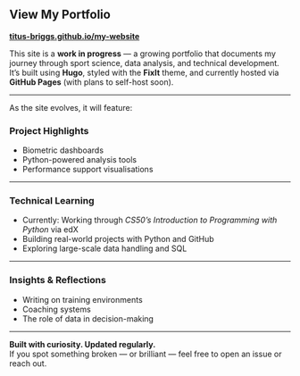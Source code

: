 ## View My Portfolio

**[titus-briggs.github.io/my-website](https://titus-briggs.github.io/my-website/)**

This site is a **work in progress** — a growing portfolio that documents my journey through sport science, data analysis, and technical development. It’s built using **Hugo**, styled with the **FixIt** theme, and currently hosted via **GitHub Pages** (with plans to self-host soon).

---

As the site evolves, it will feature:

### Project Highlights
- Biometric dashboards  
- Python-powered analysis tools  
- Performance support visualisations

---

### Technical Learning
- Currently: Working through *CS50’s Introduction to Programming with Python* via edX  
- Building real-world projects with Python and GitHub  
- Exploring large-scale data handling and SQL

---

### Insights & Reflections
- Writing on training environments  
- Coaching systems  
- The role of data in decision-making

---

**Built with curiosity. Updated regularly.**  
If you spot something broken — or brilliant — feel free to open an issue or reach out.
